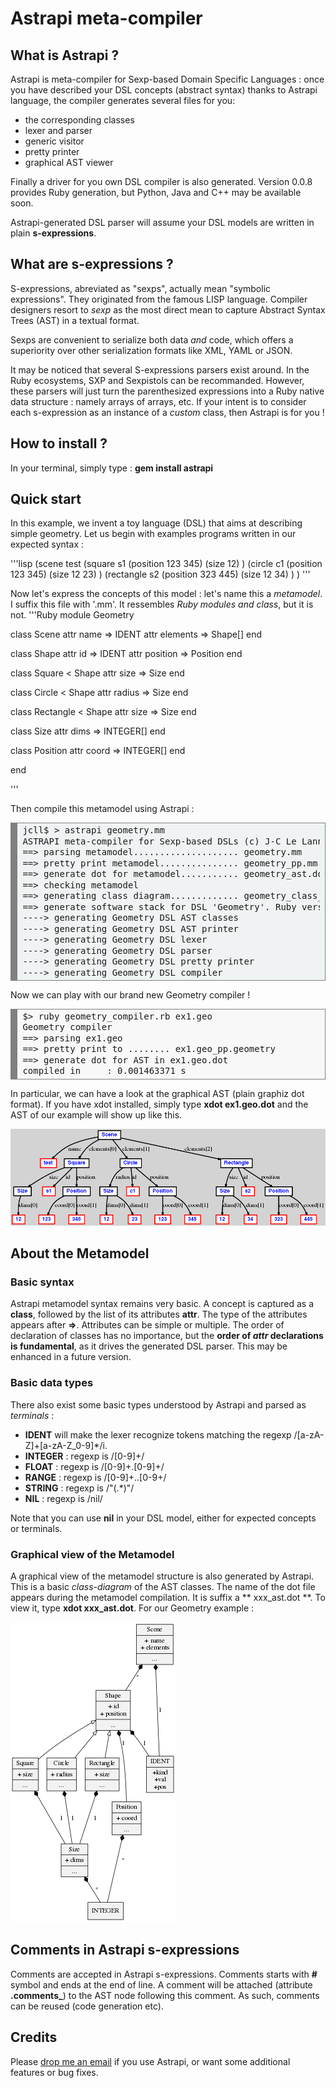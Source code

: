 # Astrapi meta-compiler

## What is Astrapi ?

Astrapi is meta-compiler for Sexp-based Domain Specific Languages : once you have described your DSL concepts (abstract syntax) thanks to Astrapi language, the compiler generates several files for you:

* the corresponding classes
* lexer and parser
* generic visitor
* pretty printer
* graphical AST viewer

Finally a driver for you own DSL compiler is also generated. Version 0.0.8 provides Ruby generation, but Python, Java and C++ may be available soon.

Astrapi-generated DSL parser will assume your DSL models are written in plain **s-expressions**.

## What are s-expressions ?
S-expressions, abreviated as \"sexps\", actually mean \"symbolic expressions\". They originated from the famous LISP language. Compiler designers resort to  *sexp* as the most direct mean to capture Abstract Syntax Trees (AST) in a textual format.

Sexps are convenient to serialize both data *and* code, which offers a superiority over other serialization formats like XML, YAML or JSON.  

It may be noticed that several S-expressions parsers exist around. In the Ruby ecosystems, SXP and Sexpistols can be recommanded. However, these parsers will just turn the parenthesized expressions into a Ruby native data structure : namely arrays of arrays, etc. If your intent is to consider each s-expression as an instance of a *custom* class, then Astrapi is for you !

## How to install ?
In your terminal, simply type : **gem install astrapi**

## Quick start
In this example, we invent a toy language (DSL) that aims at describing simple geometry. Let us begin with examples programs written in our expected syntax :

'''lisp
(scene test
  (square s1
     (position 123 345)
     (size 12)
  )
  (circle c1
     (position 123 345)
     (size 12 23)
  )
  (rectangle s2
     (position 323 445)
     (size 12 34)
  )
)
'''

Now let\'s express the concepts of this model : let\'s name this a *metamodel*. I suffix this file with \'.mm\'. It ressembles *Ruby modules and class*, but it is not.
'''Ruby
module Geometry

  class Scene
    attr name => IDENT
    attr elements => Shape[]
  end

  class Shape
    attr id => IDENT
    attr position => Position
  end

  class Square < Shape
    attr size => Size
  end

  class Circle < Shape
    attr radius => Size
  end

  class Rectangle < Shape
    attr size => Size
  end

  class Size
    attr dims => INTEGER[]
  end

  class Position
    attr coord => INTEGER[]
  end

end

'''


Then compile this metamodel using Astrapi :

<!-- HTML generated using hilite.me -->
<div style="background: #f0f3f3; overflow:auto;width:auto;border:solid gray;border-width:.1em .1em .1em .8em;padding:.2em .6em;"><pre style="margin: 0; line-height: 125%">
jcll$ > astrapi geometry.mm
ASTRAPI meta-compiler for Sexp-based DSLs (c) J-C Le Lann 2016
==&gt; parsing metamodel.................... geometry.mm
==&gt; pretty print metamodel............... geometry_pp.mm
==&gt; generate dot for metamodel........... geometry_ast.dot
==&gt; checking metamodel
==&gt; generating class diagram............. geometry_class_diagram.dot
==&gt; generate software stack for DSL &#39;Geometry&#39;. Ruby version
----&gt; generating Geometry DSL AST classes
----&gt; generating Geometry DSL AST printer
----&gt; generating Geometry DSL lexer
----&gt; generating Geometry DSL parser
----&gt; generating Geometry DSL pretty printer
----&gt; generating Geometry DSL compiler
</pre></div>

Now we can play with our brand new Geometry compiler !

<!-- HTML generated using hilite.me -->
<div style="background: #f8f8f8; overflow:auto;width:auto;border:solid gray;border-width:.1em .1em .1em .8em;padding:.2em .6em;"><pre style="margin: 0; line-height: 125%">$&gt; ruby geometry_compiler.rb ex1.geo
Geometry compiler
==&gt; parsing ex1.geo
==&gt; pretty print to ........ ex1.geo_pp.geometry
==&gt; generate dot for AST in ex1.geo.dot
compiled in     : 0.001463371 s
</pre></div>

In particular, we can have a look at the graphical AST (plain graphiz dot format). If you have xdot installed, simply type **xdot ex1.geo.dot** and the AST of our example will show up like this.

![Image of AST model](/tests/test1.png)

## About the Metamodel

### Basic syntax
Astrapi metamodel syntax remains very basic. A concept is captured as a **class**, followed by the list of its attributes **attr**. The type of the attributes appears after **=>**. Attributes can be simple or multiple. The order of declaration of classes has no importance, but the **order of *attr* declarations is fundamental**, as it drives the generated DSL parser. This may be enhanced in a future version.

### Basic data types
There also exist some basic types understood by Astrapi and parsed as *terminals* :

* **IDENT** will make the lexer recognize tokens matching the regexp /[a-zA-Z]+[a-zA-Z_0-9]*/i.
* **INTEGER** : regexp is /[0-9]+/
* **FLOAT** : regexp is /[0-9]+\.[0-9]+/
* **RANGE** : regexp is /[0-9]+..[0-9+/
* **STRING** : regexp is /\"(.*)\"/
* **NIL** : regexp is /nil/

Note that you can use **nil** in your DSL model, either for expected concepts or terminals.

### Graphical view of the Metamodel
A graphical view of the metamodel structure is also generated by Astrapi. This is a basic *class-diagram* of the AST classes. The name of the dot file appears during the metamodel compilation. It is suffix a ** xxx_ast.dot **.
To view it, type **xdot xxx_ast.dot**. For our Geometry example :

![Image of the metamodel](./doc/geometry_class_diagram.png)

## Comments in Astrapi s-expressions
Comments are accepted in Astrapi s-expressions. Comments starts with **#** symbol and ends at the end of line. A comment will be attached (attribute **.comments_**) to the AST node following this comment. As such, comments can be reused (code generation etc).

## Credits
Please <a href="mailto:jean-christophe.le_lann@ensta-bretagne.fr">drop me an email</a> if you use Astrapi, or want some additional features or bug fixes.
